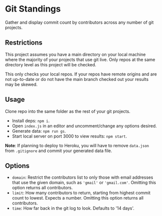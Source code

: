 # Git Standings

Gather and display commit count by contributors across any number of git projects.

## Restrictions

This project assumes you have a main directory on your local machine where the majority of your projects that use git live. Only repos at the same directory level as this project will be checked.

This only checks your local repos. If your repos have remote origins and are not up-to-date or do not have the main branch checked out your results may be skewed.

## Usage

Clone repo into the same folder as the rest of your git projects.

- Install deps: `npm i`.
- Open `index.js` in an editor and uncomment/change any options desired.
- Generate data: `npm run gs`.
- Start local server on port 3000 to view results: `npm start`.

**Note**: If planning to deploy to Heroku, you will have to remove `data.json` from `.gitignore` and commit your generated data file.

## Options

- `domain`: Restrict the contributors list to only those with email addresses that use the given domain, such as `'gmail'` or `'gmail.com'`. Omitting this option returns all contributors.
- `limit`: How many contributors to return, starting from highest commit count to lowest. Expects a number. Omitting this option returns all contributors.
- `time`: How far back in the git log to look. Defaults to '14 days'.
